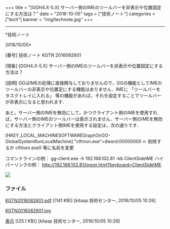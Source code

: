 ﻿+++
title = "[GGH4.X-5.X] サーバー側のIMEのツールバーを非表示や位置固定にする方法は？"
date = "2016-10-05"
tags = ["技術ノート"]
categories = ["tech"]
banner = "img/technote.jpg"
+++

-----------------------------------------------------------------------------------------------------------------------------

*技術ノート

2016/10/05*


[番号]
技術ノート KGTN 2016082601

[現象]
[GGH4.X-5.X]
サーバー側のIMEのツールバーを非表示や位置固定にする方法は？

[説明]
GGはIMEの処理に直接関与しておりませんので，GGの機能としてIMEのツールバーの非表示や位置定にする機能はありません．IMEに
「ツールバーをタスクトレイに入れる」
等の機能があれば，それを設定することでツールバーが非表示になると思われます．

あと，サーバー側のIMEを無効にして，かつクライアント側のIMEを使用すれば，サーバー側のIMEのツールバーは表示されません．サーバー側のIMEを無効にする方法とクライアント側IMEを使用する設定は，次の通りです．

[HKEY_LOCAL_MACHINESOFTWAREGraphOnGO-GlobalSystemRunLocalMachine]
"ctfmon.exe"=dword:00000000 ← 削除するか ctfmon.exeX 等に名前を変更

コマンドラインの例： gg-client.exe -h 192.168.102.81 -kb ClientSideIME
ハイパーリンクの例：
<http://192.168.102.81/logon.html?keyboard=ClientSideIME>

![](http://techreport.kitasp.net/attachments/download/3020/KGTN2016082601.jpg)


### ファイル

 
 


[KGTN2016082601.pdf](http://techreport.kitasp.net/attachments/download/3019/KGTN2016082601.pdf)
 [(141 KB)] [kitasp 技術センター, 2016/10/05
10:26]

[KGTN2016082601.jpg](http://techreport.kitasp.net/attachments/download/3020/KGTN2016082601.jpg)

[表示](http://techreport.kitasp.net/attachments/3020/KGTN2016082601.jpg "表示")
 [(25.1 KB)] [kitasp 技術センター, 2016/10/05
10:26]


 


 

